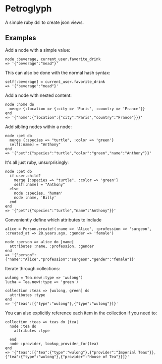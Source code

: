 # Petroglyph

A simple ruby dsl to create json views.

## Examples

Add a node with a simple value:

    node :beverage, current_user.favorite_drink
    => '{"beverage":"mead"}'

This can also be done with the normal hash syntax:

    self[:beverage] = current_user.favorite_drink
    => '{"beverage":"mead"}'

Add a node with nested content:

    node :home do
      merge {:location => {:city => 'Paris', :country => 'France'}}
    end
    => '{"home":{"location":{"city":"Paris","country":"France"}}}'

Add sibling nodes within a node:

    node :pet do
      merge {:species => "turtle", :color => 'green'}
      self[:name] = "Anthony"
    end
    => '{"pet":{"species":"turtle","color":"green","name":"Anthony"}}'

It's all just ruby, unsurprisingly:

    node :pet do
      if user.child?
        merge {:species => "turtle", :color => 'green'}
        self[:name] = "Anthony"
      else
        node :species, 'human'
        node :name, 'Billy'
      end
    end
    => '{"pet":{"species":"turtle","name":"Anthony"}}'

Conveniently define which attributes to include

    alice = Person.create!(:name => 'Alice', :profession => 'surgeon', :created_at => 28.years.ago, :gender => 'female')

    node :person => alice do |name|
      attributes :name, :profession, :gender
    end
    => '{"person":{"name":"Alice","profession":"surgeon","gender":"female"}}'

Iterate through collections:

    wulong = Tea.new(:type => 'wulong')
    lucha = Tea.new(:type => 'green')

    collection :teas => [wulong, green] do
      attributes :type
    end
    => '{"teas":[{"type":"wulong"},{"type":"wulong"}]}'


You can also explicitly reference each item in the collection if you need to:

    collection :teas => teas do |tea|
      node :tea do
        attributes :type

      end
      node :provider, lookup_provider_for(tea)
    end
    => '{"teas":[{"tea":{"type":"wulong"},{"provider":"Imperial Teas"}},{"tea":{"type":"wulong"},{"provider":"House of Tea"}}]}'

